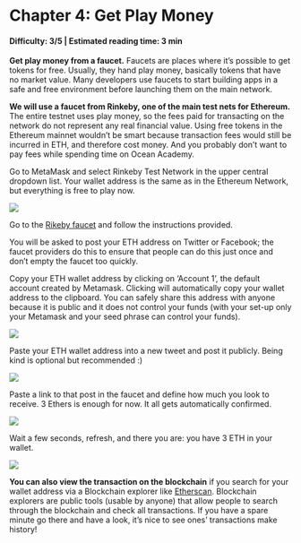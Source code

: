 # Chapter 4: Get Play Money
#### Difficulty: **3/5** \| Estimated reading time: **3 min**

<dialog character="squid">Excellent, you have the first piece of equipment now. If you want to do anything in the blockchain waters rather than watching from the surface, you will need to dive into it, and you will need oxygen for that. ETH provides the gas you need to stay below the surface.</dialog>

**Get play money from a faucet.**
Faucets are places where it’s possible to get tokens for free. Usually, they hand play money, basically tokens that have no market value. Many developers use faucets to start building apps in a safe and free environment before launching them on the main network.

**We will use a faucet from Rinkeby, one of the main test nets for Ethereum.** The entire testnet uses play money, so the fees paid for transacting on the network do not represent any real financial value. Using free tokens in the Ethereum mainnet wouldn’t be smart because transaction fees would still be incurred in ETH, and therefore cost money. And you probably don’t want to pay fees while spending time on Ocean Academy.

Go to MetaMask and select Rinkeby Test Network in the upper central dropdown list. Your wallet address is the same as in the Ethereum Network, but everything is free to play now.

<img src="/images/chapter4_0.png" />

Go to the [Rikeby faucet](https://faucet.rinkeby.io/) and follow the instructions provided.

You will be asked to post your ETH address on Twitter or Facebook; the faucet providers do this to ensure that people can do this just once and don’t empty the faucet too quickly.

Copy your ETH wallet address by clicking on ‘Account 1’, the default account created by Metamask. Clicking will automatically copy your wallet address to the clipboard. You can safely share this address with anyone because it is public and it does not control your funds (with your set-up only your Metamask and your seed phrase can control your funds).

<img src="/images/chapter4_1.png" />

Paste your ETH wallet address into a new tweet and post it publicly.
Being kind is optional but recommended :)

<img src="/images/chapter4_2.png" />

Paste a link to that post in the faucet and define how much you look to receive.
3 Ethers is enough for now. It all gets automatically confirmed.

<img src="/images/chapter4_4.png" />

Wait a few seconds, refresh, and there you are: you have 3 ETH in your wallet.

<img src="/images/chapter4_5.png" />

**You can also view the transaction on the blockchain** if you search for your wallet address via a Blockchain explorer like [Etherscan](https://etherscan.io/).
Blockchain explorers are public tools (usable by anyone) that allow people to search through the blockchain and check all transactions.
If you have a spare minute go there and have a look, it’s nice to see ones’ transactions make history!
